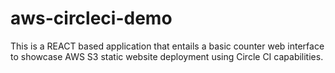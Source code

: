 # aws-circleci-demo
This is a REACT based application that entails a basic counter web interface to showcase AWS S3 static website deployment using Circle CI capabilities.
